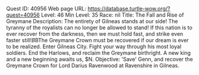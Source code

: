 Quest ID: 40956
Web page URL: https://database.turtle-wow.org/?quest=40956
Level: 46
Min Level: 35
Race: nil
Title: The Fall and Rise of Greymane
Description: The entirety of Gilneas stands at our side! The tyranny of the royalists can no longer be allowed to stand! If this nation is to ever recover from the darkness, then we must hold fast, and strike even faster still!$B$BThe Greymane Crown must be recovered if our dream is ever to be realized. Enter Gilneas City. Fight your way through his most loyal soldiers. End the Harlows, and reclaim the Greymane birthright. A new king and a new beginning awaits us, $N.
Objective: 'Save' Genn, and recover the Greymane Crown for Lord Darius Ravenwood at Ravenshire in Gilneas.

